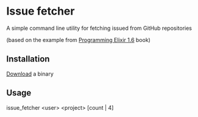 # Issue fetcher

A simple command line utility for fetching issued from GitHub repositories

(based on the example from [Programming Elixir 1.6](https://pragprog.com/book/elixir16/programming-elixir-1-6) book)

## Installation

[Download](https://drive.google.com/open?id=17fEJOUvT0jSFT7lTj12UuTp--_99poxu) a binary

## Usage

issue_fetcher \<user\> \<project\> [count | 4]
  
